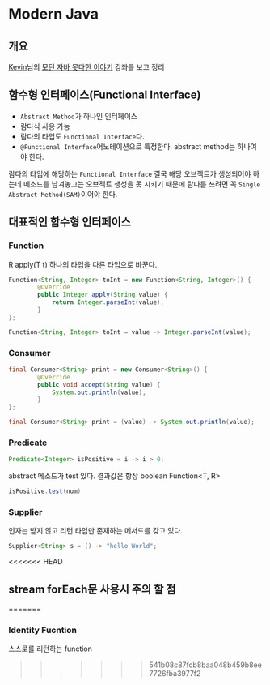 # Modern Java

## 개요 
[Kevin](https://github.com/Kevin-Lee)님의 [모던 자바 못다한 이야기](https://github.com/Kevin-Lee/modern-java-untold) 강좌를 보고 정리

## 함수형 인터페이스(Functional Interface)
- `Abstract Method`가 하나인 인터페이스 
- 람다식 사용 가능 
- 람다의 타입도 `Functional Interface`다. 
- `@Functional Interface`어노테이션으로 특정한다. abstract method는 하나여야 한다. 

람다의 타입에 해당하는 `Functional Interface` 결국 해당 오브젝트가 생성되어야 하는데 메소드를 남겨놓고는 오브젝트 생성을 못 시키기 때문에 람다를 쓰려면 꼭 `Single Abstract Method(SAM)`이어야 한다. 

## 대표적인 함수형 인터페이스 
### Function 
R apply(T t) 하나의 타입을 다른 타입으로 바꾼다.
```java
Function<String, Integer> toInt = new Function<String, Integer>() {
        @Override
        public Integer apply(String value) {
            return Integer.parseInt(value);
        }
};
```

```java
Function<String, Integer> toInt = value -> Integer.parseInt(value);
```

### Consumer

```java
final Consumer<String> print = new Consumer<String>() {
        @Override
        public void accept(String value) {
            System.out.println(value);
        }
};
```

```java
final Consumer<String> print = (value) -> System.out.println(value);
```

### Predicate
```java
Predicate<Integer> isPositive = i -> i > 0;
```
abstract 메소드가 test 있다. 결과값은 항상 boolean Function<T, R>
```java
isPositive.test(num)
```

### Supplier 
인자는 받지 않고 리턴 타입만 존재하는 메서드를 갖고 있다. 
```java
Supplier<String> s = () -> "hello World";
```

<<<<<<< HEAD
## stream forEach문 사용시 주의 할 점 
=======
### Identity Fucntion
스스로를 리턴하는 function


>>>>>>> 541b08c87fcb8baa048b459b8ee7726fba3977f2
